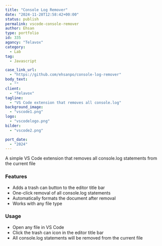 ```yaml
---
title: "Console Log Remover"
date: "2024-11-28T12:58:42+00:00"
status: publish
permalink: vscode-console-remover
author: Ehsan
type: portfolio
id: 335
agancy: "Telavox"
category:
  - Lab
tag:
  - Javascript

case_link_url:
  - "https://github.com/ehsanpo/console-log-remover"
body_text:
  - ""
client:
  - "Telavox"
tagline:
  - "VS Code extension that removes all console.log"
background_image:
  - "vscode1.png"
logo:
  - "vscodelogo.png"
bilder:
  - "vscode2.png"

port_date:
  - "2024"
---
```


A simple VS Code extension that removes all console.log statements from the current file

<h3>Features</h3>

- Adds a trash can button to the editor title bar
- One-click removal of all console.log statements
- Automatically formats the document after removal
- Works with any file type

<h3>Usage</h3>

- Open any file in VS Code
- Click the trash can icon in the editor title bar
- All console.log statements will be removed from the current file
